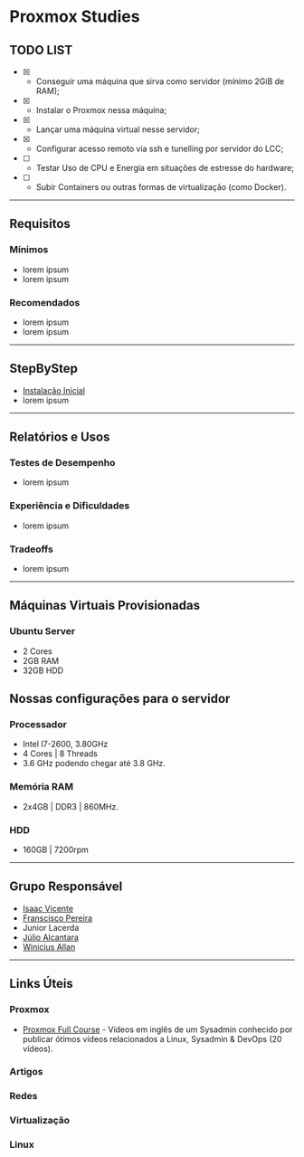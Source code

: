 # Proxmox Studies

## TODO LIST

- [X] - Conseguir uma máquina que sirva como servidor (mínimo 2GiB de RAM);
- [X] - Instalar o Proxmox nessa máquina;
- [X] - Lançar uma máquina virtual nesse servidor;
- [X] - Configurar acesso remoto via ssh e tunelling por servidor do LCC;
- [ ] - Testar Uso de CPU e Energia em situações de estresse do hardware;
- [ ] - Subir Containers ou outras formas de virtualização (como Docker).
---

## Requisitos 
### Mínimos
- lorem ipsum
- lorem ipsum
### Recomendados
- lorem ipsum
- lorem ipsum

---

## StepByStep
- [Instalação Inicial](https://youtube.com/playlist?list=PLT98CRl2KxKHnlbYhtABg6cF50bYa8Ulo)
- lorem ipsum

---

## Relatórios e Usos
### Testes de Desempenho
- lorem ipsum
### Experiência e Dificuldades
- lorem ipsum
### Tradeoffs
- lorem ipsum

---
## Máquinas Virtuais Provisionadas
### Ubuntu Server 
- 2 Cores
- 2GB RAM
- 32GB HDD

## Nossas configurações para o servidor

### Processador
- Intel I7-2600, 3.80GHz 
- 4 Cores | 8 Threads 
- 3.6 GHz podendo chegar até 3.8 GHz.
### Memória RAM
- 2x4GB | DDR3 | 860MHz.
### HDD
- 160GB | 7200rpm

---

## Grupo Responsável
- [Isaac Vicente](https://github.com/isaacvicente)
- [Franscisco Pereira](https://github.com/Francisco-xiq)
- Junior Lacerda
- [Júlio Alcantara](https://github.com/alcantarajulio)
- [Winicius Allan](https://github.com/winiciusallan)

---

## Links Úteis

### Proxmox
- [Proxmox Full Course](https://youtube.com/playlist?list=PLT98CRl2KxKHnlbYhtABg6cF50bYa8Ulo) - Vídeos em
inglês de um Sysadmin conhecido por publicar ótimos vídeos relacionados a Linux, Sysadmin & DevOps (20 vídeos).

### Artigos
### Redes
### Virtualização
### Linux

